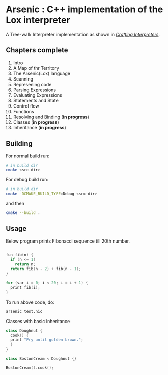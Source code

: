 # Arsenic : C++ implementation of the Lox interpreter
A Tree-walk Interpreter implementation as shown in [*Crafting Interpreters*](http://craftinginterpreters.com).

Chapters complete
---
1. Intro
2. A Map of thr Territory
3. The Arsenic(Lox) language
4. Scanning
5. Represening code
6. Parsing Expressions
7. Evaluating Expressions
8. Statements and State
9. Control flow
10. Functions
11. Resolving and Binding (**in progress**)
12. Classes (**in progress**)
13. Inheritance (**in progress**)

Building
---

For normal build run:

```sh
# in build dir
cmake <src-dir> 
```
For debug build run:

```sh
# in build dir
cmake -DCMAKE_BUILD_TYPE=Debug <src-dir> 
```

and then

```sh
cmake --build .
```

Usage
---

Below program prints Fibonacci sequence till 20th number.

```cpp

fun fib(n) {
  if (n <= 1)
    return n;
  return fib(n - 2) + fib(n - 1);
}

for (var i = 0; i < 20; i = i + 1) {
  print fib(i);
}
```

To run above code, do:
```sh
arsenic test.nic
```

Classes with basic Inheritance

```cpp
class Doughnut {
  cook() {
  print "Fry until golden brown.";
  }
}

class BostonCream < Doughnut {}

BostonCream().cook();
```

